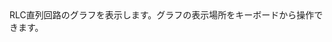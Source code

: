 <html>
  <head>
    <title>RLC_Serial RLC並列回路</title>
  </head>
  <body>
    RLC直列回路のグラフを表示します。グラフの表示場所をキーボードから操作できます。
  </body>
  </html>
